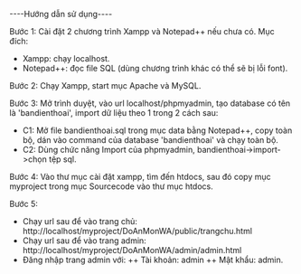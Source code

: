 ----Hướng dẫn sử dụng----

Bước 1: Cài đặt 2 chương trình Xampp và Notepad++ nếu chưa có. Mục đích:
- Xampp: chạy localhost.
- Notepad++: đọc file SQL (dùng chương trình khác có thể sẽ bị lỗi font).

Bước 2: Chạy Xampp, start mục Apache và MySQL.

Bước 3: Mở trình duyệt, vào url localhost/phpmyadmin, tạo database có tên là 'bandienthoai', import dữ liệu theo 1 trong 2 cách sau:
- C1: Mở file bandienthoai.sql trong mục data bằng Notepad++, copy toàn bộ, dán vào command của database 'bandienthoai' và chạy toàn bộ.
- C2: Dùng chức năng Import của phpmyadmin, bandienthoai->import->chọn tệp sql.

Bước 4: Vào thư mục cài đặt xampp, tìm đến htdocs, sau đó copy mục myproject trong mục Sourcecode vào thư mục htdocs.

Bước 5: 
- Chạy url sau để vào trang chủ: http://localhost/myproject/DoAnMonWA/public/trangchu.html
- Chạy url sau để vào trang admin: http://localhost/myproject/DoAnMonWA/admin/admin.html
- Đăng nhập trang admin với:
++ Tài khoản: admin
++ Mật khẩu: admin.
